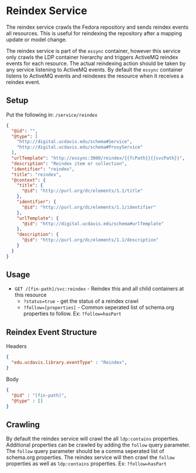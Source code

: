 # Reindex Service

The reindex service crawls the Fedora repository and sends reindex events all resources.  This is useful for reindexing the repository after a mapping update or model change.

The reindex service is part of the `essync` container, however this service only crawls the LDP container hierarchy and triggers ActiveMQ reindex events for each resource.  The actual reindexing action should be taken by any service listening to ActiveMQ events.  By default the `essync` container listens to ActiveMQ events and reindexes the resource when it receives a reindex event.

## Setup

Put the following in: `/service/reindex`

```json
{
  "@id": "",
  "@type": [
    "http://digital.ucdavis.edu/schema#Service",
    "http://digital.ucdavis.edu/schema#ProxyService"
  ],
  "urlTemplate": "http://essync:3000/reindex/{{fcPath}}{{svcPath}}",
  "description": "Reindex item or collection",
  "identifier": "reindex",
  "title": "reindex",
  "@context": {
    "title": {
      "@id": "http://purl.org/dc/elements/1.1/title"
    },
    "identifier": {
      "@id": "http://purl.org/dc/elements/1.1/identifier"
    },
    "urlTemplate": {
      "@id": "http://digital.ucdavis.edu/schema#urlTemplate"
    },
    "description": {
      "@id": "http://purl.org/dc/elements/1.1/description"
    }
  }
}
```

## Usage

  - `GET /[fin-path]/svc:reindex` - Reindex this and all child containers at this resource
    - `?status=true` - get the status of a reindex crawl
    - `?follow=[properties]` - Common seperated list of schema.org properties to follow.  Ex: `?follow=hasPart`

## Reindex Event Structure

Headers

```json
{
  "edu.ucdavis.library.eventType" : "Reindex",
}
```

Body

```json
{
  "@id" : "[fin-path]",
  "@type" : []
}
```

## Crawling

By default the reindex service will crawl the all `ldp:contains` properties.  Additional properties can be crawled by adding the `follow` query parameter.  The `follow` query parameter should be a comma seperated list of schema.org properties.  The reindex service will then crawl the `follow` properties as well as `ldp:contains` properties.  Ex: `?follow=hasPart`